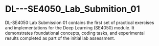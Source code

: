 # DL---SE4050_Lab_Submition_01
DL-SE4050 Lab Submission 01 contains the first set of practical exercises and implementations for the Deep Learning (SE4050) module. It demonstrates foundational concepts, coding tasks, and experimental results completed as part of the initial lab assessment.
